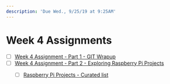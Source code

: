 ```yaml
---
description: 'Due Wed., 9/25/19 at 9:25AM'
---
```


# Week 4 Assignments

* [ ] [Week 4 Assignment - Part 1 - GIT Wrapup](week-4-assignments.md)
* [ ] [Week 4 Assignment - Part 2 - Exploring Raspberry Pi Projects](week-4-assignments-part-2/)
  * [ ] [Raspberry Pi Projects - Curated list](week-4-assignments-part-2/raspberry-pi-projects.md)

